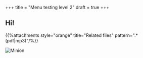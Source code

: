 +++
title =  "Menu testing level 2"
draft = true
+++

## Hi!

{{%attachments style="orange" title="Related files" pattern=".*(pdf|mp3)"/%}}

![Minion](http://octodex.github.com/images/minion.png)
